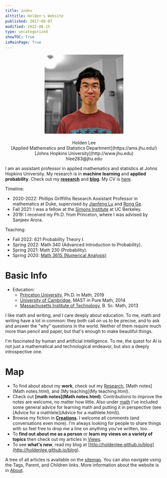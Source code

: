 ```yaml
---
title: index
alttitle: Holden's Website
published: 2017-08-07
modified: 2022-08-15
type: uncategorized
showTOC: True
isMainPage: True
---
```


<center><img src="pics/holden.jpg" alt="web" width="50%" height="50%"></center>
<br/>
<center>
Holden Lee<br/>
[Applied Mathematics and Statistics Department](https://ams.jhu.edu/)<br/>
[Johns Hopkins University](http://www.jhu.edu)<br/>
hlee283@jhu.edu<br/>

</center>

I am an assistant professor in applied mathematics and statistics at Johns Hopkins University. My research is in **machine learning** and **applied probability**. Check out my **[research](Research.html)** and **[blog](http://holdenlee.github.io/blog)**. My CV is [here](https://www.dropbox.com/s/jndub09i2d5txst/holden_lee.pdf?dl=0). 

Timeline: 

* 2020-2022: Phillips Griffiths Research Assistant Professor in mathematics at Duke, supervised by [Jianfeng Lu](https://services.math.duke.edu/~jianfeng/) and [Rong Ge](https://users.cs.duke.edu/~rongge/).
* Fall 2021: I was a fellow at the [Simons Institute](https://simons.berkeley.edu/) at UC Berkeley.
* 2019: I received my Ph.D. from Princeton, where I was advised by Sanjeev Arora. 

<!-- Phillip Griffiths Research Assistant Professor in Mathematics-->
Teaching: 

* Fall 2022: 621 Probability Theory I.
* Spring 2022: Math 340 (Advanced Introduction to Probability).
* Spring 2021: Math 230 (Probability).
* Spring 2020: [Math 361S (Numerical Analysis)](https://services.math.duke.edu/~holee/math361-2020/index.html)
<!--Here are links to [ML theory at Princeton](http://mltheory.cs.princeton.edu/) and
[Sanjeev Arora's research group](http://unsupervised.cs.princeton.edu/).-->

<!-- I will be at the [IAS](http://math.ias.edu) in Fall 2019 to participate in the special year on Theoretical Machine Learning. In Spring 2020, I will be starting as a Phillip Griffiths Research Assistant Professor in [Mathematics at Duke University](https://math.duke.edu/).-->

# Basic Info

* Education:
    * <a href="https://www.math.princeton.edu">Princeton University</a>, Ph.D. in Math, 2019
	* <a href="http://www.cam.ac.uk/">University of Cambridge</a>, MAST in Pure Math, 2014
    * <a href="http://www.mit.edu">Massachusetts Institute of Technology</a>, B. Sc. Math, 2013

I like math and writing, and I care deeply about education. To me, math and writing have a lot in common: they both call on us to be precise, and to ask and answer the "why" questions in the world. Neither of them require much more than pencil and paper, but that's enough to make beautiful things.
	
I'm fascinated by human and artificial intelligence. To me, the quest for AI is not just a mathematical and technological endeavor, but also a deeply introspective one.

# Map

* To find about about my <b>work</b>, check out my [Research](Research.html), [Math notes](Math notes.html), and [My teaching](My teaching.html).
* Check out **[math notes](Math notes.html)**. Contributions to improve the notes are welcome, no matter how little. Also under [math](Math.html) I've included some general advice for learning math and putting it in perspective (see [Advice for a mathlete](Advice for a mathlete.html)).
* Browse my fiction in **[Creations](Creations.html)**. I welcome all comments (and conversations even more). I'm always looking for people to share things with so feel free to drop me a line on anything you've written, too.
* To <b>find out about me as a person</b> or <b>learn my views on a variety of topics</b> then check out my articles in [Views](Views.html).
* To see <b>what's new</b>, read my blog at [http://holdenlee.github.io/blog](http://holdenlee.github.io/blog).

A tree of all articles is available on the [sitemap](sitemap.html). You can also navigate using the Tags, Parent, and Children links. More information about the website is in [About](About.html).

